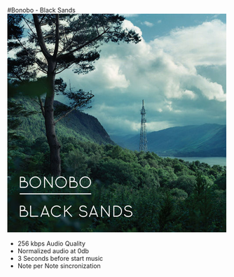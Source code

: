 #Bonobo - Black Sands
![cover](https://github.com/fpaganini/Rocksmith-CDLC/blob/master/Bonobo/Black%20Sands/cover.jpg?raw=true)

- 256 kbps Audio Quality
- Normalized audio at 0db
- 3 Seconds before start music
- Note per Note sincronization
